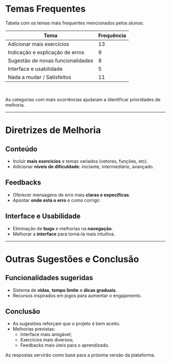 # Temas Frequentes

Tabela com os temas mais frequentes mencionados pelos alunos:

| Tema                                | Frequência |
|-------------------------------------|------------|
| Adicionar mais exercícios           | 13         |
| Indicação e explicação de erros     | 9          |
| Sugestão de novas funcionalidades   | 8          |
| Interface e usabilidade             | 5          |
| Nada a mudar / Satisfeitos          | 11         |

<br/>

As categorias com mais ocorrências ajudaram a identificar prioridades de melhoria.

---

# Diretrizes de Melhoria

## Conteúdo

- Incluir **mais exercícios** e temas variados (vetores, funções, etc).
- Adicionar **níveis de dificuldade**: iniciante, intermediário, avançado.

## Feedbacks

- Oferecer mensagens de erro mais **claras e específicas**.
- Apontar **onde está o erro** e como corrigir.

## Interface e Usabilidade

- Eliminação de **bugs** e melhorias na **navegação**.
- Melhorar a **interface** para torná-la mais intuitiva.

---

# Outras Sugestões e Conclusão

## Funcionalidades sugeridas

- Sistema de **vidas**, **tempo limite** e **dicas graduais**.
- Recursos inspirados em jogos para aumentar o engajamento.

## Conclusão

- As sugestões reforçam que o projeto é bem aceito.
- Melhorias previstas:
  - Interface mais amigável;
  - Exercícios mais diversos;
  - Feedbacks mais úteis para o aprendizado.

As respostas servirão como base para a próxima versão da plataforma.